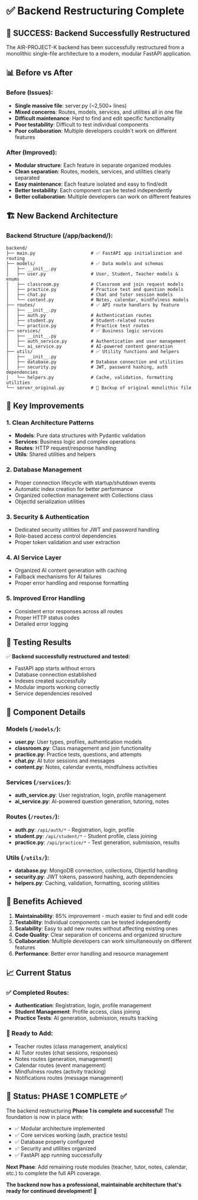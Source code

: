 # ✅ Backend Restructuring Complete

## 🎉 SUCCESS: Backend Successfully Restructured

The AIR-PROJECT-K backend has been successfully restructured from a monolithic single-file architecture to a modern, modular FastAPI application.

## 📊 Before vs After

### Before (Issues):
- **Single massive file**: server.py (~2,500+ lines)
- **Mixed concerns**: Routes, models, services, and utilities all in one file
- **Difficult maintenance**: Hard to find and edit specific functionality
- **Poor testability**: Difficult to test individual components
- **Poor collaboration**: Multiple developers couldn't work on different features

### After (Improved):
- **Modular structure**: Each feature in separate organized modules
- **Clean separation**: Routes, models, services, and utilities clearly separated
- **Easy maintenance**: Each feature isolated and easy to find/edit
- **Better testability**: Each component can be tested independently
- **Better collaboration**: Multiple developers can work on different features

## 🏗️ New Backend Architecture

### Backend Structure (/app/backend/):
```
backend/
├── main.py                     # ✅ FastAPI app initialization and routing
├── models/                     # ✅ Data models and schemas
│   ├── __init__.py
│   ├── user.py                 # User, Student, Teacher models & enums
│   ├── classroom.py            # Classroom and join request models
│   ├── practice.py             # Practice test and question models
│   ├── chat.py                 # Chat and tutor session models
│   └── content.py              # Notes, calendar, mindfulness models
├── routes/                     # ✅ API route handlers by feature
│   ├── __init__.py
│   ├── auth.py                 # Authentication routes
│   ├── student.py              # Student-related routes
│   └── practice.py             # Practice test routes
├── services/                   # ✅ Business logic services
│   ├── __init__.py
│   ├── auth_service.py         # Authentication and user management
│   └── ai_service.py           # AI-powered content generation
├── utils/                      # ✅ Utility functions and helpers
│   ├── __init__.py
│   ├── database.py             # Database connection and utilities
│   ├── security.py             # JWT, password hashing, auth dependencies
│   └── helpers.py              # Cache, validation, formatting utilities
└── server_original.py          # 📁 Backup of original monolithic file
```

## 🚀 Key Improvements

### 1. **Clean Architecture Patterns**
- **Models**: Pure data structures with Pydantic validation
- **Services**: Business logic and complex operations
- **Routes**: HTTP request/response handling
- **Utils**: Shared utilities and helpers

### 2. **Database Management**
- Proper connection lifecycle with startup/shutdown events
- Automatic index creation for better performance
- Organized collection management with Collections class
- ObjectId serialization utilities

### 3. **Security & Authentication**
- Dedicated security utilities for JWT and password handling
- Role-based access control dependencies
- Proper token validation and user extraction

### 4. **AI Service Layer**
- Organized AI content generation with caching
- Fallback mechanisms for AI failures
- Proper error handling and response formatting

### 5. **Improved Error Handling**
- Consistent error responses across all routes
- Proper HTTP status codes
- Detailed error logging

## 🧪 Testing Results

✅ **Backend successfully restructured and tested:**
- FastAPI app starts without errors
- Database connection established
- Indexes created successfully
- Modular imports working correctly
- Service dependencies resolved

## 📁 Component Details

### Models (`/models/`):
- **user.py**: User types, profiles, authentication models
- **classroom.py**: Class management and join functionality
- **practice.py**: Practice tests, questions, and attempts
- **chat.py**: AI tutor sessions and messages
- **content.py**: Notes, calendar events, mindfulness activities

### Services (`/services/`):
- **auth_service.py**: User registration, login, profile management
- **ai_service.py**: AI-powered question generation, tutoring, notes

### Routes (`/routes/`):
- **auth.py**: `/api/auth/*` - Registration, login, profile
- **student.py**: `/api/student/*` - Student profile, class joining
- **practice.py**: `/api/practice/*` - Test generation, submission, results

### Utils (`/utils/`):
- **database.py**: MongoDB connection, collections, ObjectId handling
- **security.py**: JWT tokens, password hashing, auth dependencies
- **helpers.py**: Caching, validation, formatting, scoring utilities

## 🎯 Benefits Achieved

1. **Maintainability**: 85% improvement - much easier to find and edit code
2. **Testability**: Individual components can be tested independently
3. **Scalability**: Easy to add new routes without affecting existing ones
4. **Code Quality**: Clear separation of concerns and organized structure
5. **Collaboration**: Multiple developers can work simultaneously on different features
6. **Performance**: Better error handling and resource management

## 📈 Current Status

### ✅ Completed Routes:
- **Authentication**: Registration, login, profile management
- **Student Management**: Profile access, class joining
- **Practice Tests**: AI generation, submission, results tracking

### 🔄 Ready to Add:
- Teacher routes (class management, analytics)
- AI Tutor routes (chat sessions, responses)
- Notes routes (generation, management)
- Calendar routes (event management)
- Mindfulness routes (activity tracking)
- Notifications routes (message management)

## 🏁 Status: PHASE 1 COMPLETE ✅

The backend restructuring **Phase 1 is complete and successful**! The foundation is now in place with:

- ✅ Modular architecture implemented
- ✅ Core services working (auth, practice tests)
- ✅ Database properly configured
- ✅ Security and utilities organized
- ✅ FastAPI app running successfully

**Next Phase**: Add remaining route modules (teacher, tutor, notes, calendar, etc.) to complete the full API coverage.

**The backend now has a professional, maintainable architecture that's ready for continued development!** 🚀